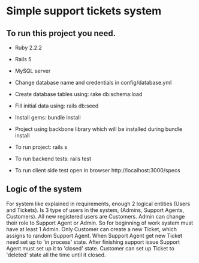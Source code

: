 # Simple support tickets system

## To run this project you need.

  * Ruby 2.2.2

  * Rails 5

  * MySQL server
  
  * Change database name and credentials in config/database.yml

  * Create database tables using: rake db:schema:load
  
  * Fill initial data using: rails db:seed
  
  * Install gems: bundle install
  
  * Project using backbone library which will be installed during bundle install

  * To run project: rails s

  * To run backend tests: rails test
  
  * To run client side test open in browser http://localhost:3000/specs

## Logic of the system   

  For system like explained in requirements, enough 2 logical entities (Users and Tickets).
  Is 3 type of users in the system, (Admins, Support Agents, Customers).
  All new registered users are Customers. Admin can change their role to Support Agent or Admin.
  So for beginning of work system must have at least 1 Admin.
  Only Customer can create a new Ticket, which assigns to random Support Agent.
  When Support Agent get new Ticket need set up to 'in process' state. 
  After finishing support issue Support Agent must set up it to 'closed' state.
  Customer can set up Ticket to 'deleted' state all the time until it closed.
